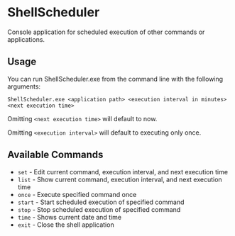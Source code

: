 # ShellScheduler
Console application for scheduled execution of other commands or applications.

## Usage
You can run ShellScheduler.exe from the command line with the following arguments:
```
ShellScheduler.exe <application path> <execution interval in minutes> <next execution time>
```
Omitting `<next execution time>` will default to now.

Omitting `<execution interval>` will default to executing only once.

## Available Commands
* `set`   - Edit current command, execution interval, and next execution time
* `list`  - Show current command, execution interval, and next execution time
* `once`  - Execute specified command once
* `start` - Start scheduled execution of specified command
* `stop`  - Stop scheduled execution of specified command
* `time`  - Shows current date and time
* `exit`  - Close the shell application

